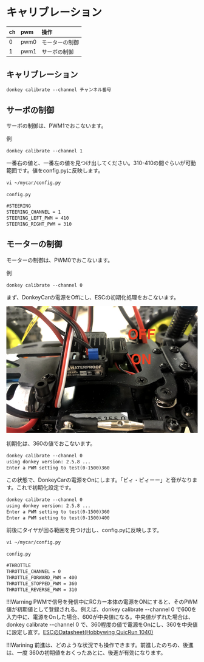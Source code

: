 # キャリブレーション


|ch|pwm|操作|
|:--|:--|:--|
|0|pwm0|モーターの制御|
|1|pwm1|サーボの制御|

## キャリブレーション

```
donkey calibrate --channel チャンネル番号
```

## サーボの制御

サーボの制御は、PWM1でおこないます。

例
```
donkey calibrate --channel 1
```

一番右の値と、一番左の値を見つけ出してください。310-410の間ぐらいが可動範囲です。値をconfig.pyに反映します。

```
vi ~/mycar/config.py
```

`config.py`
```
#STEERING
STEERING_CHANNEL = 1
STEERING_LEFT_PWM = 410
STEERING_RIGHT_PWM = 310
```

## モーターの制御

モーターの制御は、PWM0でおこないます。

例
```
donkey calibrate --channel 0
```

まず、DonkeyCarの電源をOffにし、ESCの初期化処理をおこないます。

![](./img/esc001.png)

初期化は、360の値でおこないます。
```
donkey calibrate --channel 0
using donkey version: 2.5.8 ...
Enter a PWM setting to test(0-1500)360
```

この状態で、DonkeyCarの電源をOnにします。「ピィ・ピィーー」と音がなります。これで初期化設定です。

```
donkey calibrate --channel 0
using donkey version: 2.5.8 ...
Enter a PWM setting to test(0-1500)360
Enter a PWM setting to test(0-1500)400
```

前後にタイヤが回る範囲を見つけ出し、config.pyに反映します。

```
vi ~/mycar/config.py
```

`config.py`
```
#THROTTLE
THROTTLE_CHANNEL = 0
THROTTLE_FORWARD_PWM = 400
THROTTLE_STOPPED_PWM = 360
THROTTLE_REVERSE_PWM = 310
```

!!!Warning
	PWMで信号を発信中にRCカー本体の電源をONにすると、そのPWM値が初期値として登録される。例えば、donkey calibrate --channel 0 で600を入力中に、電源をOnした場合、600が中央値になる。中央値がずれた場合は、donkey calibrate --channel 0 で、360程度の値で電源をOnにし、360を中央値に設定し直す。[ESCのDatasheet(Hobbywing QuicRun 1040)](http://www.redcatracing.com/manuals/HW-WP-1040-Brushed.pdf)

!!!Warining
	前進は、どのような状況でも操作できます。前進したのちの、後進は、一度 360の初期値をおくったあとに、後進が有効になります。　
